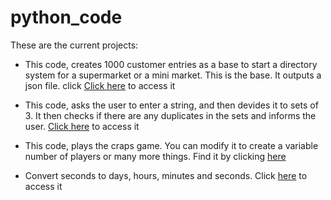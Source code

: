# python_code
These are the current projects:
* This code, creates 1000 customer entries as a base to start a directory system for a supermarket or a mini market. This is the base. It outputs a json file.
click [Click here](https://github.com/MichaelDinglis/python_projects/blob/master/No.1%20-%20Customers1000.py) to access it

* This code, asks the user to enter a string, and then devides it to sets of 3. It then checks if there are any duplicates in the sets and informs the user.
[Click here](https://github.com/MichaelDinglis/python_projects/blob/master/No.2%20-%20Check%20for%20duplicate%20characters.py) to access it

 * This code, plays the craps game. You can modify it to create a variable number of players or many more things. Find it by clicking 
 [here](https://github.com/MichaelDinglis/python_projects/blob/master/RollDice%20Final.py)
  
* Convert seconds to days, hours, minutes and seconds. Click [here](https://github.com/MichaelDinglis/python_projects/blob/master/Secs%20to%20days.ipynb) to access it
